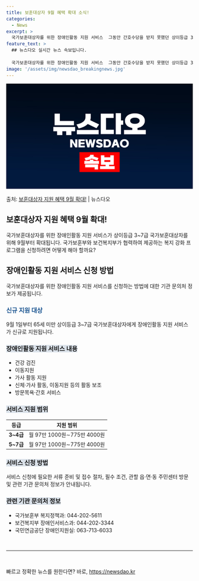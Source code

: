 ```yaml
---
title: 보훈대상자 9월 혜택 확대 소식!
categories:
  - News
excerpt: >
  국가보훈대상자를 위한 장애인활동 지원 서비스  그동안 간호수당을 받지 못했던 상이등급 3~7급 국가보훈대상자…
feature_text: >
  ## 뉴스다오 실시간 뉴스 속보입니다.

  국가보훈대상자를 위한 장애인활동 지원 서비스  그동안 간호수당을 받지 못했던 상이등급 3~7급 국가보훈대상자…
image: '/assets/img/newsdao_breakingnews.jpg'
---
```


![뉴스다오 속보](/assets/img/newsdao_breakingnews.jpg)

<p>출처: <a href="https://newsdao.kr/4443" rel="dofollow">보훈대상자 지원 혜택 9월 확대!</a> | 뉴스다오</p>

<h2 data-ke-size="size26">보훈대상자 지원 혜택 9월 확대!</h2>
<p data-ke-size="size16">국가보훈대상자를 위한 장애인활동 지원 서비스가 상이등급 3~7급 국가보훈대상자를 위해 9월부터 확대됩니다. 국가보훈부와 보건복지부가 협력하여 제공하는 복지 강화 프로그램을 신청하려면 어떻게 해야 할까요?</p>

<h2 data-ke-size="size22">장애인활동 지원 서비스 신청 방법</h2>
<p data-ke-size="size16">국가보훈대상자를 위한 장애인활동 지원 서비스를 신청하는 방법에 대한 기관 문의처 정보가 제공됩니다.</p>

<h3><span style="color: #1a5490;">신규 지원 대상</span></h3>
<p data-ke-size="size16">9월 1일부터 65세 미만 상이등급 3~7급 국가보훈대상자에게 장애인활동 지원 서비스가 신규로 지원됩니다.</p>

<h3><b><span style="background-color: #21538527;">장애인활동 지원 서비스 내용</span></b></h3>
<ul>
<li>건강 검진</li>
<li>이동지원</li>
<li>가사 활동 지원</li>
<li>신체·가사 활동, 이동지원 등의 활동 보조</li>
<li>방문목욕·간호 서비스</li>
</ul>

<h3><b><span style="background-color: #21538527;">서비스 지원 범위</span></b></h3>
<table>
<thead>
<tr>
<th>등급</th>
<th>지원 범위</th>
</tr>
</thead>
<tbody>
<tr>
<td style="text-align: center; height: 17px;"><b>3~4급</b></td>
<td style="text-align: center; height: 17px;">월 97만 1000원∼775만 4000원</td>
</tr>
<tr>
<td style="text-align: center; height: 17px;"><b>5~7급</b></td>
<td style="text-align: center; height: 17px;">월 97만 1000원∼775만 4000원</td>
</tr>
</tbody>
</table>

<h3><b><span style="background-color: #21538527;">서비스 신청 방법</span></b></h3>
<p data-ke-size="size16">서비스 신청에 필요한 서류 준비 및 접수 절차, 필수 조건, 관할 읍·면·동 주민센터 방문 및 관련 기관 문의처 정보가 안내됩니다.</p>

<h3><b><span style="background-color: #21538527;">관련 기관 문의처 정보</span></b></h3>
<ul>
<li>국가보훈부 복지정책과: 044-202-5611</li>
<li>보건복지부 장애인서비스과: 044-202-3344</li>
<li>국민연금공단 장애인지원실: 063-713-6033</li>
</ul>

<p data-ke-size="size16">&nbsp;</p>
<hr>
<p data-ke-size="size16">&nbsp;</p> 

빠르고 정확한 뉴스를 원한다면? 바로, <a href="https://newsdao.kr" rel="dofollow">https://newsdao.kr</a>


    

